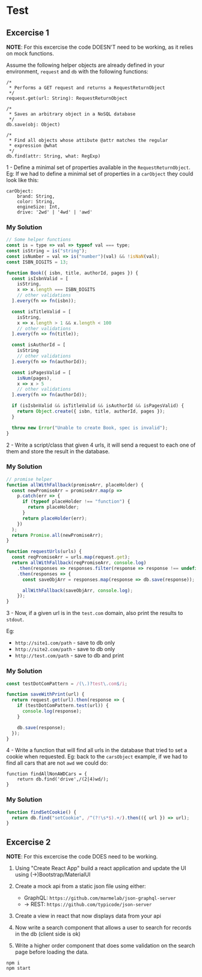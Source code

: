 # Test

## Excercise 1

**NOTE**: For this excercise the code DOESN'T need to be working, as it relies on mock functions.

Assume the following helper objects are already defined in your environment, `request` and `db` with the following functions:

```
/*
 * Performs a GET request and returns a RequestReturnObject
 */
request.get(url: String): RequestReturnObject
```

```
/*
 * Saves an arbitrary object in a NoSQL database
 */
db.save(obj: Object)
```

```
/*
 * Find all objects whose attibute @attr matches the regular
 * expression @what
 */
db.find(attr: String, what: RegExp)
```

1 - Define a minimal set of properties available in the `RequestReturnObject`. <br>Eg: If we had to define a minimal set of properties in a `carObject` they could look like this:

```
carObject:
	brand: String,
	color: String,
	engineSize: Int,
	drive: '2wd' | '4wd' | 'awd'
```

### My Solution

```js
// Some helper functions
const is = type => val => typeof val === type;
const isString = is("string");
const isNumber = val => is("number")(val) && !isNaN(val);
const ISBN_DIGITS = 13;

function Book({ isbn, title, authorId, pages }) {
  const isIsbnValid = [
    isString,
    x => x.length === ISBN_DIGITS
    // other validations
  ].every(fn => fn(isbn));

  const isTitleValid = [
    isString,
    x => x.length > 1 && x.length < 100
    // other validations
  ].every(fn => fn(title));

  const isAuthorId = [
    isString
    // other validations
  ].every(fn => fn(authorId));

  const isPagesValid = [
    isNum(pages),
    x => x > 5
    // other validations
  ].every(fn => fn(authorId));

  if (isIsbnValid && isTitleValid && isAuthorId && isPagesValid) {
    return Object.create({ isbn, title, authorId, pages });
  }

  throw new Error("Unable to create Book, spec is invalid");
}
```

2 - Write a script/class that given 4 urls, it will send a request to each one of them and store the result in the database.

### My Solution

```js
// promise helper
function allWithFallback(promiseArr, placeHolder) {
  const newPromiseArr = promiseArr.map(p =>
    p.catch(err => {
      if (typeof placeHolder !== "function") {
        return placeHolder;
      }
      return placeHolder(err);
    })
  );
  return Promise.all(newPromiseArr);
}

function requestUrls(urls) {
  const reqPromiseArr = urls.map(request.get);
  return allWithFallback(reqPromiseArr, console.log)
    .then(responses => responses.filter(response => response !== undefined))
    .then(responses => {
      const saveObjArr = responses.map(response => db.save(response));

      allWithFallback(saveObjArr, console.log);
    });
}
```

3 - Now, if a given url is in the `test.com` domain, also print the results to `stdout`.

Eg:

- `http://site1.com/path` - save to db only
- `http://site2.com/path` - save to db only
- `http://test.com/path` - save to db and print

### My Solution

```js
const testDotComPattern = /(\.)?test\.com$/i;

function saveWithPrint(url) {
  return request.get(url).then(response => {
    if (testDotComPattern.test(url)) {
      console.log(response);
    }

    db.save(response);
  });
}
```

4 - Write a function that will find all urls in the database that tried to set a cookie when requested. Eg: back to the `carsObject` example, if we had to find all cars that are not `awd` we could do:

```
function findAllNonAWDCars = {
	return db.find('drive',/(2|4)wd/);
}
```

### My Solution

```js
function findSetCookie() {
  return db.find("setCookie", /^(?!\s*$).+/).then(({ url }) => url);
}
```

## Excercise 2

**NOTE**: For this excercise the code DOES need to be working.

1. Using "Create React App" build a react application and update the UI using (->)Bootstrap/MaterialUI

2. Create a mock api from a static json file using either:

   - GraphQL: `https://github.com/marmelab/json-graphql-server`
   - -> REST: `https://github.com/typicode/json-server`

3. Create a view in react that now displays data from your api

4. Now write a search component that allows a user to search for records in the db (client side is ok)

5. Write a higher order component that does some validation on the search page before loading the data.

```
npm i
npm start
```

